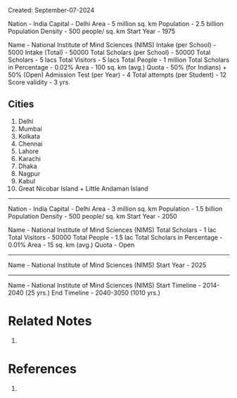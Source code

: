 Created: September-07-2024

Nation - India
Capital - Delhi
Area - 5 million sq. km
Population - 2.5 billion
Population Density - 500 people/ sq. km
Start Year - 1975

Name - National Institute of Mind Sciences (NIMS)
Intake (per School) - 5000
Intake (Total) - 50000
Total Scholars (per School) - 50000
Total Scholars - 5 lacs
Total Visitors - 5 lacs
Total People - 1 million
Total Scholars in Percentage - 0.02%
Area - 100 sq. km (avg.)
Quota - 50% (for Indians) + 50% (Open)
Admission Test (per Year) - 4
Total attempts (per Student) - 12
Score validity - 3 yrs.

## Cities

1. Delhi
2. Mumbai
3. Kolkata
4. Chennai
5. Lahore
6. Karachi
7. Dhaka
8. Nagpur
9. Kabul
10. Great Nicobar Island + Little Andaman Island

___

Nation - India
Capital - Delhi
Area - 3 million sq. km
Population - 1.5 billion
Population Density - 500 people/ sq. km
Start Year - 2050

Name - National Institute of Mind Sciences (NIMS)
Total Scholars - 1 lac
Total Visitors - 50000
Total People - 1.5 lac
Total Scholars in Percentage - 0.01%
Area - 15 sq. km (avg.)
Quota - Open

___

Name - National Institute of Mind Sciences (NIMS)
Start Year - 2025

___

Name - National Institute of Mind Sciences (NIMS)
Start Timeline - 2014-2040 (25 yrs.)
End Timeline - 2040-3050 (1010 yrs.)

# Related Notes

1. 
# References

1. 